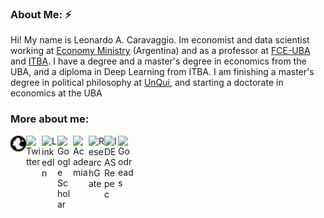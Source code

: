 ### About Me: ⚡
Hi! My name is Leonardo A. Caravaggio. Im economist and data scientist working at [Economy Ministry](https://www.argentina.gob.ar/economia) (Argentina) and as a professor at [FCE-UBA](https://www.economicas.uba.ar/) and [ITBA](https://www.itba.edu.ar/). I have a degree and a master's degree in economics from the UBA, and a diploma in Deep Learning from ITBA. I am finishing a master's degree in political philosophy at [UnQui](http://www.unq.edu.ar/), and starting a doctorate in economics at the UBA<br />

### More about me:  
[<img align="left" alt="Website"        width="25px" src="https://raw.githubusercontent.com/iconic/open-iconic/master/svg/globe.svg" />][website]
[<img align="left" alt="Twitter"        width="25px" src="https://cdn.jsdelivr.net/npm/simple-icons@v5.21.1/icons/twitter.svg" />][twitter]
[<img align="left" alt="LinkedIn"       width="25px" src="https://cdn.jsdelivr.net/npm/simple-icons@v5.21.1/icons/linkedin.svg" />][linkedin]
[<img align="left" alt="Google Scholar" width="25px" src="https://cdn.jsdelivr.net/npm/simple-icons@v5.21.1/icons/googlescholar.svg" />][googlescholar]
[<img align="left" alt="Academia"       width="25px" src="https://cdn.jsdelivr.net/npm/simple-icons@5.21.1/icons/academia.svg" />][academia]
[<img align="left" alt="ResearchGate"   width="25px" src="https://cdn.jsdelivr.net/npm/simple-icons@5.21.1/icons/researchgate.svg" />][researchgate]
[<img align="left" alt="IDEAS Repec"    width="22px" src="https://static-00.iconduck.com/assets.00/ideas-repec-icon-384x512-glhxd2a7.png" />][ideasrepec]
[<img align="left" alt="Goodreads"      width="25px" src="https://cdn.jsdelivr.net/npm/simple-icons@5.21.1/icons/goodreads.svg" />][goodreads]


[website]: https://lcaravaggio.github.io/
[twitter]: https://twitter.com/leocaravaggio
[linkedin]: https://www.linkedin.com/in/leocaravaggio
[googlescholar]: https://scholar.google.com.ar/citations?user=2rituZIAAAAJ&hl=es
[academia]: https://uba.academia.edu/LeonardoCaravaggio
[goodreads]: https://www.goodreads.com/user/show/23829766-leonardo
[researchgate]: https://www.researchgate.net/profile/Leonardo-Carvaggio
[ideasrepec]: https://ideas.repec.org/f/pca1267.html

<br />

